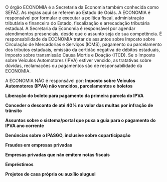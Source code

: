 O órgão ECONOMIA é a Secretaria da Economia também conhecida como SEFAZ. As regras aqui se referem ao Estado de Goiás. A ECONOMIA é responsável por formular e executar a política fiscal, administração tributária e financeira do Estado, fiscalização e arrecadação tributária estadual. A Secretaria da Economia é responsável por agendar atendimentos presenciais, desde que o assunto seja de sua competência. É responsabilidade da ECONOMIA tratar de assuntos sobre Imposto sobre Circulação de Mercadorias e Serviços (ICMS), pagamento ou parcelamento dos tributos estaduais, emissão da certidão negativa de débitos estaduais, Imposto sobre transmissão Causa Mortis e Doação (ITCD).
Se o Imposto sobre Veículos Automotores (IPVA) estiver vencido, as tratativas sobre dúvidas, reclamações ou pagamentos são de responsabilidade da ECONOMIA.

A ECONOMIA NÃO é responsável por:
**Imposto sobre Veículos Automotores (IPVA) não vencidos, parcelamentos e boletos**

**Liberação do boleto para pagamento da primeira parcela do IPVA**

**Conceder o desconto de até 40% no valor das multas por infração de trânsito**

**Assuntos sobre o sistema/portal que puxa a guia para o pagamento do IPVA ano corrente**

**Denúncias sobre o IPASGO, inclusive sobre coparticipação**

**Fraudes em empresas privadas**

**Empresas privadas que não emitem notas fiscais**

**Empréstimos**

**Projetos de casa própria ou auxílio aluguel**
